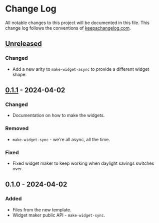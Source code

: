# Change Log
All notable changes to this project will be documented in this file. This change log follows the conventions of [keepachangelog.com](http://keepachangelog.com/).

## [Unreleased]
### Changed
- Add a new arity to `make-widget-async` to provide a different widget shape.

## [0.1.1] - 2024-04-02
### Changed
- Documentation on how to make the widgets.

### Removed
- `make-widget-sync` - we're all async, all the time.

### Fixed
- Fixed widget maker to keep working when daylight savings switches over.

## 0.1.0 - 2024-04-02
### Added
- Files from the new template.
- Widget maker public API - `make-widget-sync`.

[Unreleased]: https://github.com/your-name/demo-lein/compare/0.1.1...HEAD
[0.1.1]: https://github.com/your-name/demo-lein/compare/0.1.0...0.1.1
